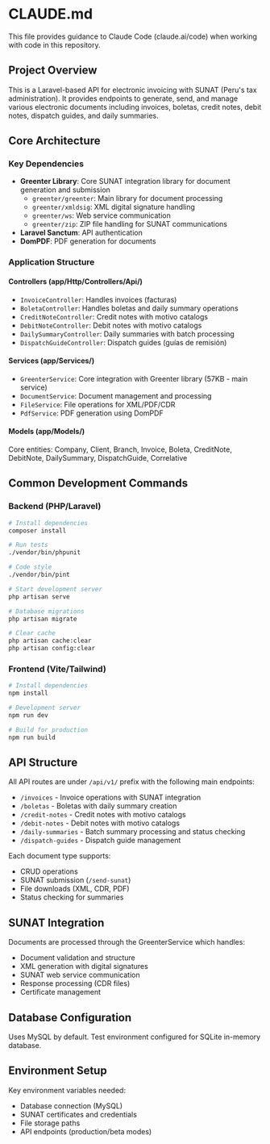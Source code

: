 # CLAUDE.md

This file provides guidance to Claude Code (claude.ai/code) when working with code in this repository.

## Project Overview

This is a Laravel-based API for electronic invoicing with SUNAT (Peru's tax administration). It provides endpoints to generate, send, and manage various electronic documents including invoices, boletas, credit notes, debit notes, dispatch guides, and daily summaries.

## Core Architecture

### Key Dependencies
- **Greenter Library**: Core SUNAT integration library for document generation and submission
  - `greenter/greenter`: Main library for document processing
  - `greenter/xmldsig`: XML digital signature handling
  - `greenter/ws`: Web service communication
  - `greenter/zip`: ZIP file handling for SUNAT communications
- **Laravel Sanctum**: API authentication
- **DomPDF**: PDF generation for documents

### Application Structure

#### Controllers (app/Http/Controllers/Api/)
- `InvoiceController`: Handles invoices (facturas)
- `BoletaController`: Handles boletas and daily summary operations
- `CreditNoteController`: Credit notes with motivo catalogs
- `DebitNoteController`: Debit notes with motivo catalogs  
- `DailySummaryController`: Daily summaries with batch processing
- `DispatchGuideController`: Dispatch guides (guías de remisión)

#### Services (app/Services/)
- `GreenterService`: Core integration with Greenter library (57KB - main service)
- `DocumentService`: Document management and processing
- `FileService`: File operations for XML/PDF/CDR
- `PdfService`: PDF generation using DomPDF

#### Models (app/Models/)
Core entities: Company, Client, Branch, Invoice, Boleta, CreditNote, DebitNote, DailySummary, DispatchGuide, Correlative

## Common Development Commands

### Backend (PHP/Laravel)
```bash
# Install dependencies
composer install

# Run tests
./vendor/bin/phpunit

# Code style
./vendor/bin/pint

# Start development server
php artisan serve

# Database migrations
php artisan migrate

# Clear cache
php artisan cache:clear
php artisan config:clear
```

### Frontend (Vite/Tailwind)
```bash
# Install dependencies
npm install

# Development server
npm run dev

# Build for production
npm run build
```

## API Structure

All API routes are under `/api/v1/` prefix with the following main endpoints:
- `/invoices` - Invoice operations with SUNAT integration
- `/boletas` - Boletas with daily summary creation
- `/credit-notes` - Credit notes with motivo catalogs
- `/debit-notes` - Debit notes with motivo catalogs
- `/daily-summaries` - Batch summary processing and status checking
- `/dispatch-guides` - Dispatch guide management

Each document type supports:
- CRUD operations
- SUNAT submission (`/send-sunat`)
- File downloads (XML, CDR, PDF)
- Status checking for summaries

## SUNAT Integration

Documents are processed through the GreenterService which handles:
- Document validation and structure
- XML generation with digital signatures
- SUNAT web service communication
- Response processing (CDR files)
- Certificate management

## Database Configuration

Uses MySQL by default. Test environment configured for SQLite in-memory database.

## Environment Setup

Key environment variables needed:
- Database connection (MySQL)
- SUNAT certificates and credentials
- File storage paths
- API endpoints (production/beta modes)